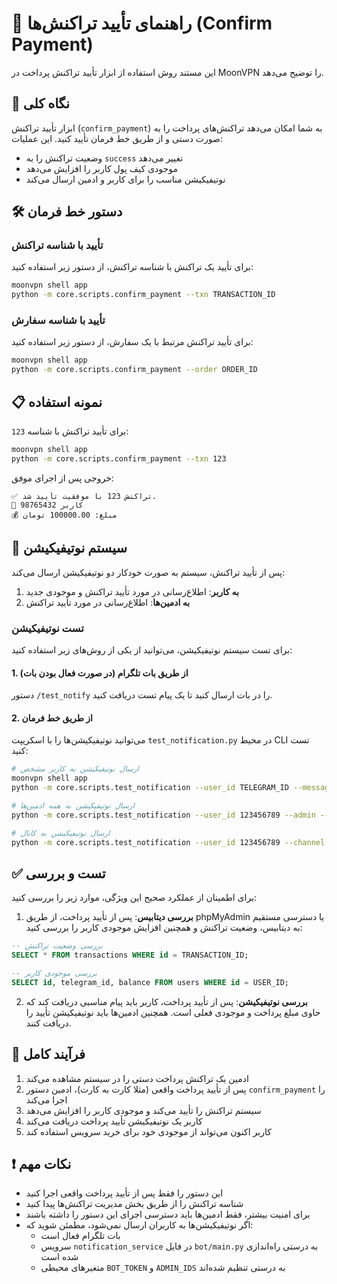 # 🧾 راهنمای تأیید تراکنش‌ها (Confirm Payment)

این مستند روش استفاده از ابزار تأیید تراکنش پرداخت در MoonVPN را توضیح می‌دهد.

## 📝 نگاه کلی

ابزار تأیید تراکنش (`confirm_payment`) به شما امکان می‌دهد تراکنش‌های پرداخت را به صورت دستی و از طریق خط فرمان تأیید کنید. این عملیات:
- وضعیت تراکنش را به `success` تغییر می‌دهد
- موجودی کیف پول کاربر را افزایش می‌دهد
- نوتیفیکیشن مناسب را برای کاربر و ادمین ارسال می‌کند

## 🛠️ دستور خط فرمان

### تأیید با شناسه تراکنش

برای تأیید یک تراکنش با شناسه تراکنش، از دستور زیر استفاده کنید:

```bash
moonvpn shell app
python -m core.scripts.confirm_payment --txn TRANSACTION_ID
```

### تأیید با شناسه سفارش

برای تأیید تراکنش مرتبط با یک سفارش، از دستور زیر استفاده کنید:

```bash
moonvpn shell app
python -m core.scripts.confirm_payment --order ORDER_ID
```

## 📋 نمونه استفاده

برای تأیید تراکنش با شناسه `123`:

```bash
moonvpn shell app
python -m core.scripts.confirm_payment --txn 123
```

خروجی پس از اجرای موفق:

```
✅ تراکنش 123 با موفقیت تأیید شد.
👤 کاربر 98765432
💰 مبلغ: 100000.00 تومان
```

## 📱 سیستم نوتیفیکیشن

پس از تأیید تراکنش، سیستم به صورت خودکار دو نوتیفیکیشن ارسال می‌کند:

1. **به کاربر**: اطلاع‌رسانی در مورد تأیید تراکنش و موجودی جدید
2. **به ادمین‌ها**: اطلاع‌رسانی در مورد تأیید تراکنش

### تست نوتیفیکیشن

برای تست سیستم نوتیفیکیشن، می‌توانید از یکی از روش‌های زیر استفاده کنید:

#### 1. از طریق بات تلگرام (در صورت فعال بودن بات)

دستور `/test_notify` را در بات ارسال کنید تا یک پیام تست دریافت کنید.

#### 2. از طریق خط فرمان

می‌توانید نوتیفیکیشن‌ها را با اسکریپت `test_notification.py` در محیط CLI تست کنید:

```bash
# ارسال نوتیفیکیشن به کاربر مشخص
moonvpn shell app
python -m core.scripts.test_notification --user_id TELEGRAM_ID --message "پیام تست"

# ارسال نوتیفیکیشن به همه ادمین‌ها
python -m core.scripts.test_notification --user_id 123456789 --admin --message "پیام تست ادمین"

# ارسال نوتیفیکیشن به کانال
python -m core.scripts.test_notification --user_id 123456789 --channel --message "پیام تست کانال"
```

## ✅ تست و بررسی

برای اطمینان از عملکرد صحیح این ویژگی، موارد زیر را بررسی کنید:

1. **بررسی دیتابیس**: پس از تأیید پرداخت، از طریق phpMyAdmin یا دسترسی مستقیم به دیتابیس، وضعیت تراکنش و همچنین افزایش موجودی کاربر را بررسی کنید:

```sql
-- بررسی وضعیت تراکنش
SELECT * FROM transactions WHERE id = TRANSACTION_ID;

-- بررسی موجودی کاربر
SELECT id, telegram_id, balance FROM users WHERE id = USER_ID;
```

2. **بررسی نوتیفیکیشن**: پس از تأیید پرداخت، کاربر باید پیام مناسبی دریافت کند که حاوی مبلغ پرداخت و موجودی فعلی است. همچنین ادمین‌ها باید نوتیفیکیشن تأیید را دریافت کنند.

## 🔄 فرآیند کامل

1. ادمین یک تراکنش پرداخت دستی را در سیستم مشاهده می‌کند
2. پس از تأیید پرداخت واقعی (مثلا کارت به کارت)، ادمین دستور `confirm_payment` را اجرا می‌کند
3. سیستم تراکنش را تأیید می‌کند و موجودی کاربر را افزایش می‌دهد
4. کاربر یک نوتیفیکیشن تأیید پرداخت دریافت می‌کند
5. کاربر اکنون می‌تواند از موجودی خود برای خرید سرویس استفاده کند

## ❗️ نکات مهم

- این دستور را فقط پس از تأیید پرداخت واقعی اجرا کنید
- شناسه تراکنش را از طریق بخش مدیریت تراکنش‌ها پیدا کنید
- برای امنیت بیشتر، فقط ادمین‌ها باید دسترسی اجرای این دستور را داشته باشند
- اگر نوتیفیکیشن‌ها به کاربران ارسال نمی‌شود، مطمئن شوید که:
  - بات تلگرام فعال است
  - سرویس `notification_service` در فایل `bot/main.py` به درستی راه‌اندازی شده است
  - متغیرهای محیطی `BOT_TOKEN` و `ADMIN_IDS` به درستی تنظیم شده‌اند 